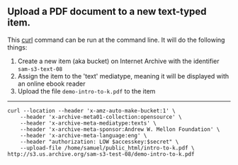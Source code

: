 ## Upload a PDF document to a new text-typed item.

This [curl](http://curl.haxx.se/) command can be run at the command line. It will do the following things:

1. Create a new item (aka bucket) on Internet Archive with the identifier `sam-s3-text-08`
1. Assign the item to the 'text' mediatype, meaning it will be displayed with an online ebook reader
1. Upload the file `demo-intro-to-k.pdf` to the item

-----

    curl --location --header 'x-amz-auto-make-bucket:1' \
        --header 'x-archive-meta01-collection:opensource' \
        --header 'x-archive-meta-mediatype:texts' \
        --header 'x-archive-meta-sponsor:Andrew W. Mellon Foundation' \
        --header 'x-archive-meta-language:eng' \
        --header "authorization: LOW $accesskey:$secret" \
        --upload-file /home/samuel/public_html/intro-to-k.pdf \
    http://s3.us.archive.org/sam-s3-test-08/demo-intro-to-k.pdf
